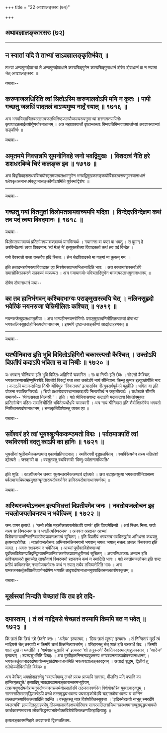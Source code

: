 +++
title = "22 अवज्ञालङ्कारः (७२)"

+++


## अथावज्ञालङ्कारसरः (७२)


_________




## न स्यातां यदि ते ताभ्यां साऽवज्ञालङ्कृतिर्भवेत् ॥

ताभ्यां अन्यगुणदोषाभ्यां ते अन्यगुणदोषाधाने कस्यचिद्गुणेन
कस्यचिद्गुणाधानं दोषेण दोषाधानं वा न स्यातां चेत् अवज्ञालङ्कारः ॥

यथावा--



## करुणाजलधिरिति त्वां श्रितोऽस्मि करुणालवोऽपि मयि न कृतः । पापी गच्छतु जलधिं पादतलं वाऽप्यमुष्य नार्द्रं स्यात् ॥ १७१६ ॥

अत्र भगवन्निष्ठाश्रितवत्सलत्वजलधिनिष्ठजलपौष्कल्यरूपगुणाभ्यां
शरणागतपापिनोः कृपापादतलार्द्रतयोर्गुणयोरनाधानम् ॥ अत्र महावाक्यार्थो
दृष्टान्तरूपः बिम्बप्रतिबिम्बवाक्यार्थाभ्यां अवज्ञारूपाभ्यां सङ्कीर्णः ॥

यथावा--



## अमृतमये निवसन्नपि सुमनोनिवहे जनो भवद्विमुखः । विशदत्वं नैति हरे शशधरबिम्बे चिरं कलङ्क इव ॥ १७१७ ॥

अत्र विद्वन्निवहशशधरबिम्बयोरमृतमयत्वलक्षणगुणेन
भगवद्विमुखकलङ्कयोर्विशदत्वरूपगुणस्यानाधानं
श्लेषकृतसमानधर्मवदुपमासङ्कीर्णोऽयमिति पूर्वस्माद्विशेषः ॥


_________


यथावा--



## गच्छतु गयां वितनुतां विलोमतन्नामवाच्यमपि यदिवा । विन्देदरविन्देक्षण कथं तव पदं त्वया विवदमानः ॥ १७१८ ॥

यथावा--

विलोमतन्नामवाच्यं प्रतिलोमगयाशब्दवाच्यं यागमित्यर्थः । गयागन्ता वा
यष्टा वा भवतु । स पुमान् हे अरविन्देक्षण! त्वया विवदमानः ‘त्वं मेऽहं
मे’ इत्युक्तरीत्या विवादकर्ता कथं तव पदं विन्देत ।

यमो वैवस्वतो राजा यस्तवैष हृदि स्थितः ।
तेन चेदविवादस्ते मा गङ्गां मा कुरून् गमः ॥

इति तत्पदभरार्पणरूपाविवादवत एव निश्श्रेयसप्राप्त्यभिधानादिति भावः ।
अत्र वक्तव्यांशस्सर्वोऽपि समासोक्तिप्रकरणे सप्रपञ्चं न्यरूप्यत । अत्र
गयायागयोः पवित्रतादिगुणेन भगवत्पदलाभगुणानाधानम् ॥

दोषेण दोषानाधानं यथा--



## का तव हानिर्भगवन् कश्चिदभाग्यः पराङ्मुखस्त्वयि चेत् । नलिनसुहृदो भवेत्किं नयनरुजा चेन्निमीलितः कश्चित् ॥ १७१९ ॥

नयनरुजेत्युपलक्षणतृतीया । अत्र भाग्यहीननयनरोगिणोः
पराङ्मुखत्वनिमीलितत्वाभ्यां दोषाभ्यां
भगवन्नलिनसुहृदोर्हानिरूपदोषानाधानम् । इयमपि दृष्टान्तसङ्कीर्णा
आद्योदाहरणवत् ॥


_________


यथावा--



## यश्श्रीनिवास इति भुवि विदितोऽहिगिरौ चकास्त्यसौ कैश्चित् । उक्तोऽपि विप्रतीपं कदाऽपि भविता स वा निश्रीः ॥ १७२० ॥

यः भगवान् श्रीनिवास इति भुवि विदितः अहिगिरौ चकास्ति । सः वा निश्रीः इति
छेदः । सोऽसौ कैश्चित् भगवत्पारम्यासहिष्णुभिश्शैवैः विप्रतीपं विरुद्धं
यथा तथा उकोऽपि नायं श्रीनिवासः किन्तु कुमार इत्युक्तोपीति भावः । कदाऽपि
यदाकदाचिद्वा निश्रीः श्रीविधुरः 'निवातपद्म' इत्यादाविव
नीत्युपसर्गपूर्वको बहुव्रीहिः। भविता वा इति योजना स्यात्किमित्यर्थः ।
श्रियो वक्षस्येवावस्थानात्कदाऽपि नित्यश्रीत्वं न जहातीत्यर्थः । यथोच्यते
श्रीमति रामायणे-- 'श्रीवत्सवक्षा नित्यश्री:' । इति । पक्षे
श्रीनिवासशब्दः कदाऽपि यदाकदावा विप्रतीपमुक्तः प्रातिलोम्येन पठितः
सवानिश्रीरिति भवितेत्यर्थोsपि चमत्कारी । अत्र नायं श्रीनिवास इति
शैवोक्तिदोषेण भगवतो निश्रीत्वरूपदोषानाधानम् । चमत्कृतिविशेषस्तु व्यक्त
एव ॥

यथावा--



## सर्वेश्वरं हरे त्वां भूयश्श्रुत्यैककण्ठ्यतो विद्मः । पर्वतमात्रपतिं त्वां स्थविरगवी वदतु काऽपि का हानिः ॥ १७२१ ॥

भूयसीनां श्रुतीनामैककण्ठ्यात् एकार्थप्रतिपादनात् । स्थविरगवी
वृद्धप्रलपितम् । स्थविरेत्यनेन तस्य मतिभ्रंशो द्योत्यते । जरद्गवी वा ।
वस्तुतस्तु स्थविरगवी ‘विष्णुः पर्वतानामधिपतिः'


_________


इति श्रुतिः । काऽपीत्यनेन तस्याः श्रुत्यन्तरानैककण्ठ्यं द्योत्यते । अत्र
उदाहृतश्रुत्या भगवतश्श्रीनिवासस्य
पर्वतमात्राधिपत्यप्रयुक्तन्यूनतारूपदोषवर्णनेन हानिरूपदोषानाधानवर्णनम् ॥

यथावा--



## अस्थिरजयोऽनवन इत्यभिधत्तां विप्रतीपमेव जनः । नवतोयजलोचन इह नचलोजयतोवनश्च न भवेत्किम् ॥ १७२२ ॥

जनः पामर इत्यर्थः । 'जनो लोके महर्लोकात्परलोकेऽपि पामरे' इति
विश्वमेदिन्यौ । अयं स्थिरः नित्यः जयो यस्य सः स्थिरजयः स न
भवतीत्यस्थिरजयः । अनवनः अरक्षकः आभ्यां
विशेषणाभ्यामनिष्टनिवारणेष्टप्रापणाक्षमत्वं सूचितम् । इति विप्रतीपं
भगवत्स्वभावविरुद्धमेव अभिधत्तां कथयतु इत्यनादरोक्तिः । नवतोयजलोचनः
अभिनवनलिननयनो भगवान् जयतः जयात् नचलः अचलः स्थिरजय इति यावत् । अवनः
रक्षकश्च न भवेत्किम् । आभ्यां पूर्वोक्तविशेषणाभ्यां
पूर्वोक्तविशेषणप्रतिद्वन्द्विभ्यामनिष्टनिराकरणेष्टप्रापणधुरीणत्वं सूचितम्
। अयमस्थिरजयः अनवन इति कश्चित्पामरो ब्रूयाच्चेत् तावतैवायं स्थिरजयो
रक्षकश्च कथं न स्यादिति भावः । पक्षे नवतोयजलोचन इति शब्दः प्रतीपं
कथितश्चेत् नचलोजयतोवनः कथं न स्यात् तथैव तन्निष्पत्तेरिति भावः । अत्र
पामरजनकर्तृकविप्रतीपवर्णनदोषेण भगवति
तादृशदोषानाधानमुपपादितचमत्कारोपस्कृतम् ॥

यथावा--



## मूर्खस्त्वां निन्दति चेच्छातं किं तव हरे तदि-


_________


## दमास्ताम् । तं त्वं नाद्रियसे चेच्छातं तस्यापि किमपि बत न भवेत् ॥ १७२३ ॥

किं छातं किं छिन्नं ‘छो छेदने' क्तः । 'अदेचः' इत्यात्वम् । 'छिन्न छातं
लूनम्' इत्यमरः । तं निन्दितारं मूर्खं त्वं नाद्रियसे चेत् तस्यापि न
किमपि छातं छिन्नमित्याश्चर्यम् । परिहारस्तु चेत् शातं इति उत्तरार्धे
छेदः । किमपि शातं सुखं न भवतीति । 'शर्मशातसुखानि च' इत्यमरः 'शो तनूकरणे'
दैवादिकादस्माद्बाहुलकात्तन् । 'आदेचः' इत्यत्वम् । श्यत्यशुभमिति विग्रहः
। अत्र मूखीकृतनिन्दनप्रयुक्तस्य भगवन्न्यनतारूपदोषस्यानाधानम् ।
भगवत्कर्तृकानादरदोषप्रयोज्यमूर्खदोषानाधानमिति भवत्यवज्ञालङ्कारद्वयम् ।
अत्राद्यं शुद्धम्, द्वितीयं तु श्लेषोज्जीवितमिति विवेकः ॥

अत्र केचित् अवज्ञोदाहरणेषु 'स्वल्पमेवाम्बु लभते प्रस्थः प्राप्यापि
सागरम्, मीलन्ति यदि पद्मानि का हानिरमृतद्युतेः’ इत्यादिषु
नावज्ञाख्यमलङ्कारान्तरमभ्युपेयम्,
तत्रान्यगुणदोषयोरन्यगुणदोषजननसमर्थयोस्सतोरपि तदजननवर्णनेन विशेषोक्तेरेव
युक्तत्वाद्वक्तुम् । सागरसलिलसमृद्धिसत्त्वेऽपि प्रस्थे तत्समृद्ध्यभावस्य
पद्मसङ्कोचेऽपि चद्रगतदोषाभवस्य च वर्णनेन तल्लक्षणस्याविकलत्वादिति वदन्ति
। वस्तुतस्तु नात्र विशेषोक्तिस्सुवचा । 'हृदिस्नेहक्षयो नाभूत् स्मरदीपे
ज्वलत्यपि' इत्यादितदुदाहरणेषु दीपज्वालास्नेहक्षययोरिवात्र
सागरसलिलसन्निधानप्रस्थगमनाम्बुसमृद्ध्यभावयोः कार्थकारणभावस्य
लोकसिद्धस्याभावेनोक्तविशेषोक्तिलक्षणविरहादित्याहुः ॥

इत्यलङ्कारमणिहारे अवज्ञासरो द्विसप्ततितमः.


_________


